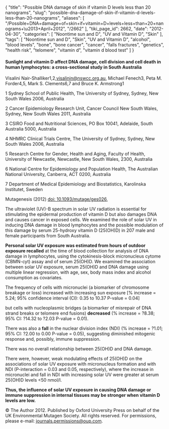 {
    "title": "Possible DNA damage of skin if vitamin D levels less than 20 nanograms",
    "slug": "possible-dna-damage-of-skin-if-vitamin-d-levels-less-than-20-nanograms",
    "aliases": [
        "/Possible+DNA+damage+of+skin+if+vitamin+D+levels+less+than+20+nanograms+\u2013+April+2012",
        "/2662"
    ],
    "tiki_page_id": 2662,
    "date": "2012-04-30",
    "categories": [
        "Noontime sun and D",
        "UV and Vitamin D",
        "Skin"
    ],
    "tags": [
        "Noontime sun and D",
        "Skin",
        "UV and Vitamin D",
        "alcohol",
        "blood levels",
        "bone",
        "bone cancer",
        "cancer",
        "falls fractures",
        "genetics",
        "health risk",
        "telomere",
        "vitamin d",
        "vitamin d blood test"
    ]
}


#### Sunlight and vitamin D affect DNA damage, cell division and cell death in human lymphocytes: a cross-sectional study in South Australia

Visalini Nair-Shalliker1,2,visalinin@nswcc.org.au, Michael Fenech3, Peta M. Forder4,5, Mark S. Clements6,7 and Bruce K. Armstrong1

1 Sydney School of Public Health, The University of Sydney, Sydney, New South Wales 2006, Australia

2 Cancer Epidemiology Research Unit, Cancer Council New South Wales, Sydney, New South Wales 2011, Australia

3 CSIRO Food and Nutritional Sciences, PO Box 10041, Adelaide, South Australia 5000, Australia

4 NHMRC Clinical Trials Centre, The University of Sydney, Sydney, New South Wales 2006, Australia

5 Research Centre for Gender, Health and Aging, Faculty of Health, University of Newcastle, Newcastle, New South Wales, 2300, Australia

6 National Centre for Epidemiology and Population Health, The Australian National University, Canberra, ACT 0200, Australia

7 Department of Medical Epidemiology and Biostatistics, Karolinska Institutet, Sweden

Mutagenesis (2012) [doi: 10.1093/mutage/ges026](https://doi.org/10.1093/mutage/ges026),

The ultraviolet (UV)-B spectrum in solar UV radiation is essential for stimulating the epidermal production of vitamin D but also damages DNA and causes cancer in exposed cells. We examined the role of solar UV in inducing DNA damage in blood lymphocytes and the possible modulation of this damage by serum 25-hydroxy vitamin D (25(OH)D) in 207 male and female participants from South Australia. 

 **Personal solar UV exposure was estimated from hours of outdoor exposure recalled**  at the time of blood collection for analysis of DNA damage in lymphocytes, using the cytokinesis-block micronucleus cytome (CBMN-cyt) assay and of serum 25(OH)D. We examined the association between solar UV exposure, serum 25(OH)D and DNA damage using multiple linear regression, with age, sex, body mass index and alcohol consumption as covariates. 

The frequency of cells with micronuclei (a biomarker of chromosome breakage or loss) increased with increasing sun exposure <span>[% increase = 5.24; 95% confidence interval (CI): 0.35 to 10.37 P-value = 0.04]</span> 

but cells with nucleoplasmic bridges (a biomarker of misrepair of DNA strand breaks or telomere end fusions)  **decreased**  (% increase = ?8.38; 95% CI: ?14.32 to ?2.03 P-value = 0.01). 

There was also a  **fall**  in the nuclear division index (NDI) (% increase = ?1.01; 95% CI: ?2.00 to 0.00 P-value = 0.05), suggesting diminished mitogenic response and, possibly, immune suppression. 

There was no overall relationship between 25(OH)D and DNA damage. 

There were, however, weak modulating effects of 25(OH)D on the associations of solar UV exposure with micronucleus formation and with NDI (P-interaction = 0.03 and 0.05, respectively), where the increase in micronuclei and fall in NDI with increasing solar UV were greater at serum 25(OH)D levels <50 nmol/l. 

 **Thus, the influence of solar UV exposure in causing DNA damage or immune suppression in internal tissues may be stronger when vitamin D levels are low.** 

© The Author 2012. Published by Oxford University Press on behalf of the UK Environmental Mutagen Society. All rights reserved. For permissions, please e-mail: journals.permissions@oup.com.